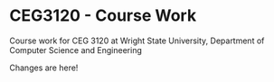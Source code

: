 # CEG3120 - Course Work
Course work for CEG 3120 at Wright State University, Department of Computer Science and Engineering

Changes are here!
